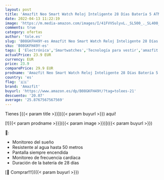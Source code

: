 ```yaml
---
layout: post
title: 'Amazfit Neo Smart Watch Reloj Inteligente 28 Días Batería 5 ATM Sensor Seguimiento Biológico Frecuencia Cardíaca iOS & Android  Verde '
date: 2022-04-13 11:22:19
image: 'https://m.media-amazon.com/images/I/41FVVSulyvL._SL500_._SL400_.jpg'
comments: true
category: ofertas
author: 'tole.es'
slug: 'B08GKFH49Y-es Amazfit Neo Smart Watch Reloj Inteligente 28 Días Batería...'
sku: 'B08GKFH49Y-es'
tags: [ 'Electrónica','Smartwatches','Tecnología para vestir','amazfit','android','es', ]
actualPrice: 23.9 EUR
currency: EUR
price: 23.9
comparePrice: 29.9 EUR
prodname: 'Amazfit Neo Smart Watch Reloj Inteligente 28 Días Batería 5 ATM Sensor Seguimiento Biológico Frecuencia Cardíaca iOS & Android  Verde '
country: 'es'
flag: '🇪🇸'
brand: 'Amazfit'
buyurl: 'https://www.amazon.es/dp/B08GKFH49Y/?tag=tolees-21'
descuento: '20.07'
average: '25.8767567567569'
---
```


Tienes [{{< param title >}}]({{< param buyurl >}}) aqui!

[![{{< param prodname >}}]({{< param image >}})]({{< param buyurl >}})

🔎:

- Monitoreo del sueño
- Resistente al agua hasta 50 metros
- Pantalla siempre encendida
- Monitoreo de frecuencia cardíaca
- Duración de la batería de 28 días

[🛒 Comprar!!!]({{< param buyurl >}})
